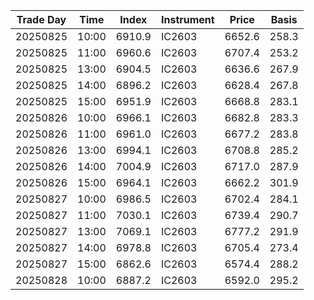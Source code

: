 | Trade Day  | Time | Index | Instrument | Price | Basis | 
| ---------- | ---- | ----- | ---------- | ----- | ----- | 
| 20250825 | 10:00 | 6910.9 | IC2603 | 6652.6 | 258.3 | 
| 20250825 | 11:00 | 6960.6 | IC2603 | 6707.4 | 253.2 | 
| 20250825 | 13:00 | 6904.5 | IC2603 | 6636.6 | 267.9 | 
| 20250825 | 14:00 | 6896.2 | IC2603 | 6628.4 | 267.8 | 
| 20250825 | 15:00 | 6951.9 | IC2603 | 6668.8 | 283.1 | 
| 20250826 | 10:00 | 6966.1 | IC2603 | 6682.8 | 283.3 | 
| 20250826 | 11:00 | 6961.0 | IC2603 | 6677.2 | 283.8 | 
| 20250826 | 13:00 | 6994.1 | IC2603 | 6708.8 | 285.2 | 
| 20250826 | 14:00 | 7004.9 | IC2603 | 6717.0 | 287.9 | 
| 20250826 | 15:00 | 6964.1 | IC2603 | 6662.2 | 301.9 | 
| 20250827 | 10:00 | 6986.5 | IC2603 | 6702.4 | 284.1 | 
| 20250827 | 11:00 | 7030.1 | IC2603 | 6739.4 | 290.7 | 
| 20250827 | 13:00 | 7069.1 | IC2603 | 6777.2 | 291.9 | 
| 20250827 | 14:00 | 6978.8 | IC2603 | 6705.4 | 273.4 | 
| 20250827 | 15:00 | 6862.6 | IC2603 | 6574.4 | 288.2 | 
| 20250828 | 10:00 | 6887.2 | IC2603 | 6592.0 | 295.2 | 
